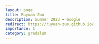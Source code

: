 ```yaml
---
layout: page
title: Ruyuan Zuo
description: Summer 2023 ➡️ Google
redirect: https://ruyuan-zuo.github.io/
importance: 1
category: gradalum
---
```

